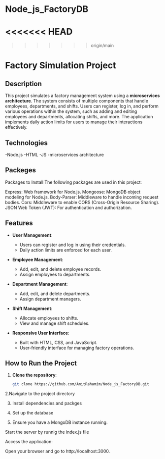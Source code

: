 # Node_js_FactoryDB
<<<<<<< HEAD
=======

>>>>>>> origin/main
# Factory Simulation Project

## Description

This project simulates a factory management system using a **microservices architecture**. The system consists of multiple components that handle employees, departments, and shifts. Users can register, log in, and perform various operations within the system, such as adding and editing employees and departments, allocating shifts, and more. The application implements daily action limits for users to manage their interactions effectively.

## Technologies

-Node.js
-HTML
-JS
-microservices architecture

## Packeges
Packages to Install
The following packages are used in this project:

Express: Web framework for Node.js.
Mongoose: MongoDB object modeling for Node.js.
Body-Parser: Middleware to handle incoming request bodies.
Cors: Middleware to enable CORS (Cross-Origin Resource Sharing).
JSON Web Token (JWT): For authentication and authorization.



## Features

- **User Management**: 
  - Users can register and log in using their credentials.
  - Daily action limits are enforced for each user.
  
- **Employee Management**: 
  - Add, edit, and delete employee records.
  - Assign employees to departments.
  
- **Department Management**: 
  - Add, edit, and delete departments.
  - Assign department managers.
  
- **Shift Management**: 
  - Allocate employees to shifts.
  - View and manage shift schedules.

- **Responsive User Interface**: 
  - Built with HTML, CSS, and JavaScript.
  - User-friendly interface for managing factory operations.

## How to Run the Project

1. **Clone the repository**:
   ```bash
   git clone https://github.com/AmitRahamim/Node_js_FactoryDB.git
   
2.Navigate to the project directory

3. Install dependencies and packges

4. Set up the database

5. Ensure you have a MongoDB instance running.

Start the server by runnig the index.js file

Access the application:

Open your browser and go to http://localhost:3000.
